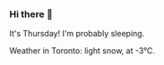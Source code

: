 ### Hi there :wave:

It's Thursday! I'm probably sleeping.

Weather in Toronto: light snow, at -3°C.
